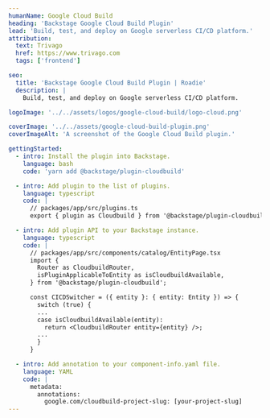 ```yaml
---
humanName: Google Cloud Build
heading: 'Backstage Google Cloud Build Plugin'
lead: 'Build, test, and deploy on Google serverless CI/CD platform.'
attribution:
  text: Trivago
  href: https://www.trivago.com
  tags: ['frontend']

seo:
  title: 'Backstage Google Cloud Build Plugin | Roadie'
  description: |
    Build, test, and deploy on Google serverless CI/CD platform.

logoImage: '../../assets/logos/google-cloud-build/logo-cloud.png'

coverImage: '../../assets/google-cloud-build-plugin.png'
coverImageAlt: 'A screenshot of the Google Cloud Build plugin.'

gettingStarted:
  - intro: Install the plugin into Backstage.
    language: bash
    code: 'yarn add @backstage/plugin-cloudbuild'

  - intro: Add plugin to the list of plugins.
    language: typescript
    code: |
      // packages/app/src/plugins.ts
      export { plugin as Cloudbuild } from '@backstage/plugin-cloudbuild';

  - intro: Add plugin API to your Backstage instance.
    language: typescript
    code: |
      // packages/app/src/components/catalog/EntityPage.tsx
      import {
        Router as CloudbuildRouter,
        isPluginApplicableToEntity as isCloudbuildAvailable,
      } from '@backstage/plugin-cloudbuild';

      const CICDSwitcher = ({ entity }: { entity: Entity }) => {
        switch (true) {
        ...
        case isCloudbuildAvailable(entity):
          return <CloudbuildRouter entity={entity} />;
        ...
        }
      }

  - intro: Add annotation to your component-info.yaml file.
    language: YAML
    code: |
      metadata:
        annotations:
          google.com/cloudbuild-project-slug: [your-project-slug]
---
```

